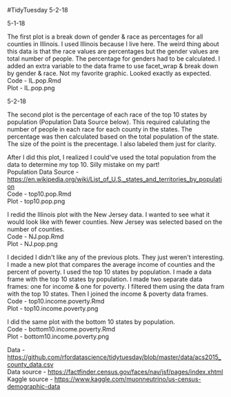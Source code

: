 #TidyTuesday 5-2-18

5-1-18

The first plot is a break down of gender & race as percentages for all counties in Illinois. I used Illinois because I live here. The weird thing about this data is that the race values are percentages but the gender values are total number of people. The percentage for genders had to be calculated. I added an extra variable to the data frame to use facet_wrap & break down by gender & race. Not my favorite graphic. Looked exactly as expected.<br />
Code - IL.pop.Rmd<br />
Plot - IL.pop.png<br />

5-2-18

The second plot is the percentage of each race of the top 10 states by population (Population Data Source below). This required calulating the number of people in each race for each county in the states. The percentage was then calculated based on the total population of the state. The size of the point is the precentage. I also labeled them just for clarity. <br />

After I did this plot, I realized I could've used the total population from the data to determine my top 10. Silly mistake on my part! <br />
Population Data Source - https://en.wikipedia.org/wiki/List_of_U.S._states_and_territories_by_population <br />
Code - top10.pop.Rmd<br />
Plot - top10.pop.png<br />

I redid the Illinois plot with the New Jersey data. I wanted to see what it would look like with fewer counties. New Jersey was selected based on the number of counties.<br />
Code - NJ.pop.Rmd<br />
Plot - NJ.pop.png<br />

I decided I didn't like any of the previous plots. They just weren't interesting. I made a new plot that compares the average income of counties and the percent of poverty. I used the top 10 states by population. I made a data frame with the top 10 states by population. I made two separate data frames: one for income & one for poverty. I filtered them using the data fram with the top 10 states. Then I joined the income & poverty data frames. <br />
Code - top10.income.poverty.Rmd<br />
Plot - top10.income.poverty.png<br />

I did the same plot with the bottom 10 states by population.<br />
Code - bottom10.income.poverty.Rmd<br />
Plot - bottom10.income.poverty.png<br />

Data - https://github.com/rfordatascience/tidytuesday/blob/master/data/acs2015_county_data.csv <br />
Data source - https://factfinder.census.gov/faces/nav/jsf/pages/index.xhtml <br />
Kaggle source - https://www.kaggle.com/muonneutrino/us-census-demographic-data <br />

